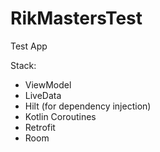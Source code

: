 # RikMastersTest
Test App

Stack: 
 * ViewModel
 * LiveData
 * Hilt (for dependency injection)
 * Kotlin Coroutines
 * Retrofit
 * Room
